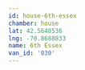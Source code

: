 ```yaml
---
id: house-6th-essex
chamber: house
lat: 42.5648536
lng: -70.8688833
name: 6th Essex
van_id: '030'
---
```

